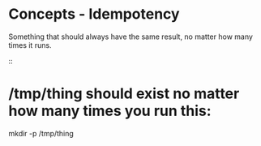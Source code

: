 # Concepts - Idempotency
Something that should always have the same result, no matter how many times it runs.

::

 # /tmp/thing should exist no matter how many times you run this:
 mkdir -p /tmp/thing

